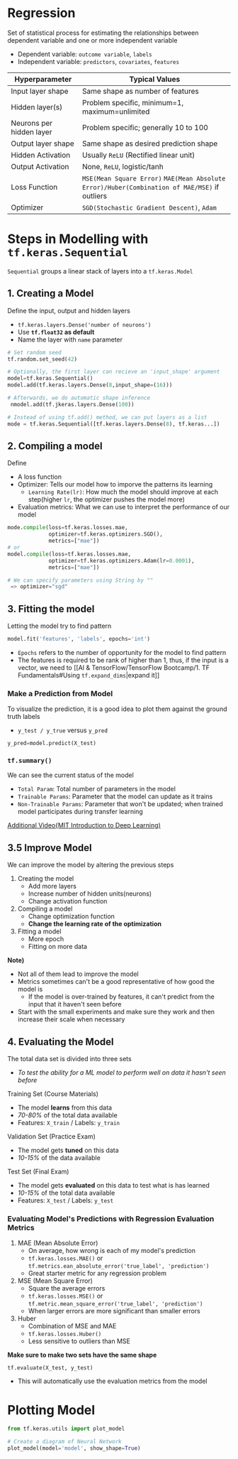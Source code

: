 # Regression
Set of statistical process for estimating the relationships between dependent variable and one or more independent variable
- Dependent variable: `outcome variable`, `labels`
- Independent variable: `predictors`, `covariates`, `features`

| Hyperparameter           | Typical Values                                                                                |
| ------------------------ | --------------------------------------------------------------------------------------------- |
| Input layer shape        | Same shape as number of features                                                              |
| Hidden layer(s)          | Problem specific, minimum=1, maximum=unlimited                                                |
| Neurons per hidden layer | Problem specific; generally 10 to 100                                                         |
| Output layer shape       | Same shape as desired prediction shape                                                        |
| Hidden Activation        | Usually `ReLU` (Rectified linear unit)                                                        |
| Output Activation        | None, `ReLU`, logistic/tanh                                                                   |
| Loss Function            | `MSE(Mean Square Error)` `MAE(Mean Absolute Error)/Huber(Combination of MAE/MSE)` if outliers |
| Optimizer                | `SGD(Stochastic Gradient Descent)`, `Adam`                                                    |

# Steps in Modelling with `tf.keras.Sequential`
`Sequential` groups a linear stack of layers into a `tf.keras.Model`

## 1. Creating a Model
Define the input, output and hidden layers
- `tf.keras.layers.Dense('number of neurons')`
- Use **`tf.float32` as default**
- Name the layer with `name` parameter

```python
# Set random seed
tf.random.set_seed(42)

# Optionally, the first layer can recieve an 'input_shape' argument
model=tf.keras.Sequential()
model.add(tf.keras.layers.Dense(8,input_shape=(16)))

# Afterwards, we do automatic shape inference
 nmodel.add(tf.jkeras.layers.Dense(100))

# Instead of using tf.add() method, we can put layers as a list
mode = tf.keras.Sequential([tf.keras.layers.Dense(8), tf.keras...])

```

## 2. Compiling a model
Define 
- A loss function 
- Optimizer: Tells our model how to imporve the patterns its learning 
	- `Learning Rate(lr)`: How much the model should improve at each step(higher `lr`, the optimizer pushes the model more)
- Evaluation metrics: What we can use to interpret the performance of our model
```python
mode.compile(loss=tf.keras.losses.mae,
			 optimizer=tf.keras.optimizers.SGD(),
			 metrics=["mae"])
# or
model.compile(loss=tf.keras.losses.mae,
			 optimizer=tf.keras.optimizers.Adam(lr=0.0001),
			 metrics=["mae"])

# We can specify parameters using String by ""
 => optimizer="sgd"
```

## 3. Fitting the model
Letting the model try to find pattern
```python
model.fit('features', 'labels', epochs='int') 
```
- `Epochs` refers to the number of opportunity for the model to find pattern
- The features is required to be rank of higher than 1, thus, if the input is a vector, we need to [[AI & TensorFlow/TensorFlow Bootcamp/1. TF Fundamentals#Using `tf.expand_dims`|expand it]]

### Make a Prediction from Model
To visualize the prediction, it is a good idea to plot them against the ground truth labels
- `y_test / y_true` versus `y_pred` 
```python
y_pred=model.predict(X_test)
```

### `tf.summary()`
We can see the current status of the model
- `Total Param`: Total number of parameters in the model
- `Trainable Params`: Parameter that the model can update as it trains
- `Non-Trainable Params`: Parameter that won't be updated; when trained model participates during transfer learning

[Additional Video{MIT Introduction to Deep Learning)](https://www.youtube.com/watch?v=ErnWZxJovaM)

## 3.5 Improve Model
We can improve the model by altering the previous steps

1. Creating the model
	- Add more layers
	- Increase number of hidden units(neurons)
	- Change activation function
2. Compiling a model
	- Change optimization function
	- **Change the learning rate of the optimization**
3. Fitting a model
	- More epoch
	- Fitting on more data

**Note)**
- Not all of them lead to improve the model
- Metrics sometimes can't be a good representative of how good the model is
	- If the model is over-trained by features, it can't predict from the input that it haven't seen before
- Start with the small experiments and make sure they work and then increase their scale when necessary

## 4. Evaluating the Model
The total data set is divided into three sets
- *To test the ability for a ML model to perform well on data it hasn't seen before*

Training Set (Course Materials)
- The model **learns** from this data
- *70-80%* of the total data available
- Features: `X_train` / Labels: `y_train`

Validation Set (Practice Exam)
- The model gets **tuned** on this data
- *10-15%* of the data available

Test Set (Final Exam)
- The model gets **evaluated** on this data to test what is has learned
- *10-15%* of the total data available
- Features: `X_test` / Labels: `y_test`

### Evaluating Model's Predictions with Regression Evaluation Metrics
1. MAE (Mean Absolute Error)
	- On average, how wrong is each of my model's prediction
	- `tf.keras.losses.MAE()` or `tf.metrics.ean_absolute_error('true_label', 'prediction')`
	- Great starter metric for any regression problem
2. MSE (Mean Square Error)
	- Square the average errors
	- `tf.keras.losses.MSE()` or `tf.metric.mean_square_error('true_label', 'prediction')`
	- When larger errors are more significant than smaller errors
3. Huber
	- Combination of MSE and MAE
	- `tf.keras.losses.Huber()`
	- Less sensitive to outliers than MSE

**Make sure to make two sets have the same shape**

`tf.evaluate(X_test, y_test)`
- This will automatically use the evaluation metrics from the model


# Plotting Model
```python
from tf.keras.utils import plot_model

# Create a diagram of Neural Network
plot_model(model='model', show_shape=True)

```

